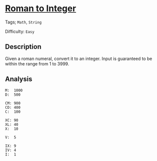# [Roman to Integer](https://leetcode.com/problems/roman-to-integer/)

Tags; `Math`, `String`

Difficulty: `Easy`

## Description

Given a roman numeral, convert it to an integer.
Input is guaranteed to be within the range from 1 to 3999.

## Analysis

    M:  1000
    D:  500

    CM: 900
    CD: 400
    C:  100
    
    XC: 90
    XL: 40
    X:  10
    
    V:  5

    IX: 9
    IV: 4
    I:  1
